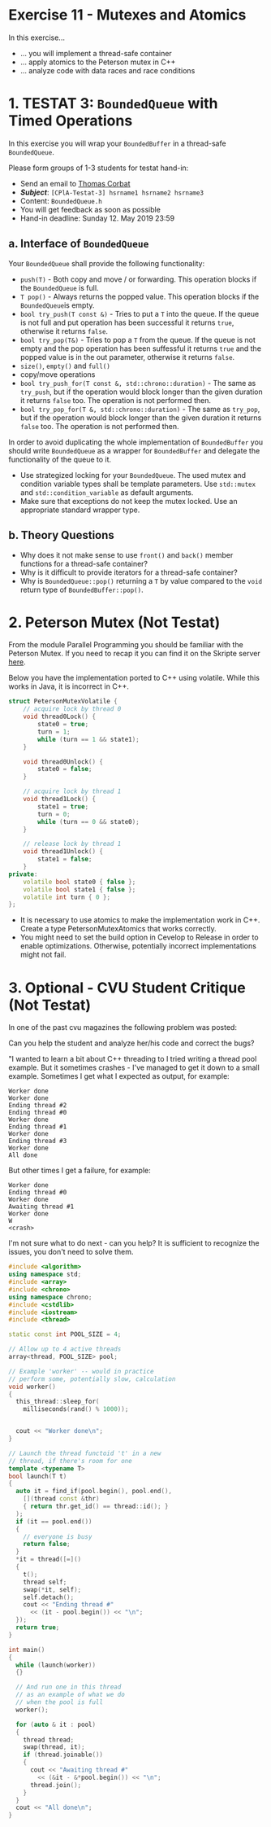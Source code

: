 # Exercise 11 - Mutexes and Atomics

In this exercise...

* ... you will implement a thread-safe container
* ... apply atomics to the Peterson mutex in C++
* ... analyze code with data races and race conditions


# 1. TESTAT 3: `BoundedQueue` with Timed Operations

In this exercise you will wrap your `BoundedBuffer` in a thread-safe `BoundedQueue`.

Please form groups of 1-3 students for testat hand-in:
* Send an email to [Thomas Corbat](mailto:thomas.corbat@hsr.ch)
* ***Subject***: `[CPlA-Testat-3] hsrname1 hsrname2 hsrname3`
* Content: `BoundedQueue.h`
* You will get feedback as soon as possible
* Hand-in deadline: Sunday 12. May 2019 23:59

## a. Interface of `BoundedQueue`

Your `BoundedQueue` shall provide the following functionality:

* `push(T)` - Both copy and move / or forwarding. This operation blocks if the `BoundedQueue` is full.
* `T pop()` - Always returns the popped value. This operation blocks if the `BoundedQueue`is empty.
* `bool try_push(T const &)` - Tries to put a `T` into the queue. If the queue is not full and put operation has been successful it returns `true`, otherwise it returns `false`.
* `bool try_pop(T&)` - Tries to pop a `T` from the queue. If the queue is not empty and the pop operation has been suffessful it returns `true` and the popped value is in the out parameter, otherwise it returns `false`.
* `size()`, `empty()` and `full()`
* copy/move operations
* `bool try_push_for(T const &, std::chrono::duration)` - The same as `try_push`, but if the operation would block longer than the given duration it returns `false` too. The operation is not performed then.
* `bool try_pop_for(T &, std::chrono::duration)` - The same as `try_pop`, but if the operation would block longer than the given duration it returns `false` too. The operation is not performed then.

In order to avoid duplicating the whole implementation of `BoundedBuffer` you should write `BoundedQueue` as a wrapper for `BoundedBuffer` and delegate the functionality of the queue to it.

* Use strategized locking for your `BoundedQueue`. The used mutex and condition variable types shall be template parameters. Use `std::mutex` and `std::condition_variable` as default arguments.
* Make sure that exceptions do not keep the mutex locked. Use an appropriate standard wrapper type.

## b. Theory Questions

* Why does it not make sense to use `front()` and `back()` member functions for a thread-safe container?
* Why is it difficult to provide iterators for a thread-safe container?
* Why is `BoundedQueue::pop()` returning a `T` by value compared to the `void` return type of `BoundedBuffer::pop()`.


# 2. Peterson Mutex (Not Testat)
From the module Parallel Programming you should be familiar with the Peterson Mutex. If you need to recap it you can find it on the Skripte server [here](https://skripte.hsr.ch/Informatik/Fachbereich/Parallele_Programmierung/ParProg/Uebungen/09_Memory_Models_TESTAT2/).

Below you have the implementation ported to C++ using volatile. While this works in Java, it is incorrect in C++. 

```cpp
struct PetersonMutexVolatile {
    // acquire lock by thread 0
    void thread0Lock() {
        state0 = true;
        turn = 1;
        while (turn == 1 && state1);
    }

    void thread0Unlock() {
        state0 = false;
    }

    // acquire lock by thread 1
    void thread1Lock() {
        state1 = true;
        turn = 0;
        while (turn == 0 && state0);
    }

    // release lock by thread 1
    void thread1Unlock() {
        state1 = false;
    }
private:
    volatile bool state0 { false };
    volatile bool state1 { false };
    volatile int turn { 0 };
};
```

* It is necessary to use atomics to make the implementation work in C++. Create a type PetersonMutexAtomics that works correctly.
* You might need to set the build option in Cevelop to Release in order to enable optimizations. Otherwise, potentially incorrect implementations might not fail. 



# 3. Optional - CVU Student Critique (Not Testat)
In one of the past cvu magazines the following problem was posted:

Can you help the student and analyze her/his code and correct the bugs?

"I wanted to learn a bit about C++ threading to I tried writing a thread pool example. But it sometimes crashes - I've managed to get it down to a small example. Sometimes I get what I expected as output, for example: 
```
Worker done
Worker done
Ending thread #2
Ending thread #0
Worker done
Ending thread #1
Worker done
Ending thread #3
Worker done
All done
```

But other times I get a failure, for example:

```
Worker done
Ending thread #0
Worker done
Awaiting thread #1
Worker done
W
<crash>
```

I'm not sure what to do next - can you help? It is sufficient to recognize the issues, you don't need to solve them.

```cpp
#include <algorithm>
using namespace std;
#include <array>
#include <chrono>
using namespace chrono;
#include <cstdlib>
#include <iostream>
#include <thread>

static const int POOL_SIZE = 4;

// Allow up to 4 active threads
array<thread, POOL_SIZE> pool;

// Example 'worker' -- would in practice
// perform some, potentially slow, calculation
void worker()
{
  this_thread::sleep_for(
    milliseconds(rand() % 1000));


  cout << "Worker done\n";
}

// Launch the thread functoid 't' in a new
// thread, if there's room for one
template <typename T>
bool launch(T t)
{
  auto it = find_if(pool.begin(), pool.end(),
    [](thread const &thr)
    { return thr.get_id() == thread::id(); }
  );
  if (it == pool.end())
  {
    // everyone is busy
    return false;
  }
  *it = thread([=]()
  {
    t();
    thread self;
    swap(*it, self);
    self.detach();
    cout << "Ending thread #"
      << (it - pool.begin()) << "\n";
  });
  return true;
}

int main()
{
  while (launch(worker))
  {}

  // And run one in this thread
  // as an example of what we do
  // when the pool is full
  worker();

  for (auto & it : pool)
  {
    thread thread;
    swap(thread, it);
    if (thread.joinable())
    {
      cout << "Awaiting thread #"
        << (&it - &*pool.begin()) << "\n";
      thread.join();
    }
  }
  cout << "All done\n";
}
```

